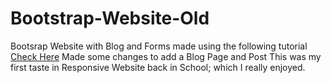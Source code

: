 # Bootstrap-Website-Old
Bootsrap Website with Blog and Forms made using the following tutorial
<a href="https://www.youtube.com/watch?v=4sosXZsdy-s" class="big button">Check Here</a>
Made some changes to add a Blog Page and Post
This was my first taste in Responsive Website back in School; which I really enjoyed.
